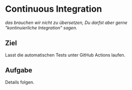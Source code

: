 
# Continuous Integration

*das brauchen wir nicht zu übersetzen, Du darfst aber gerne "kontinuierliche Integration" sagen.*

## Ziel

Lasst die automatischen Tests unter GitHub Actions laufen.

## Aufgabe

Details folgen.
